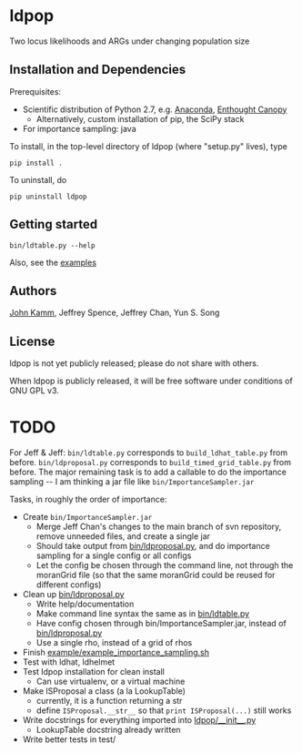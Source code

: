 # ldpop
Two locus likelihoods and ARGs under changing population size

## Installation and Dependencies

Prerequisites:
* Scientific distribution of Python 2.7, e.g. [Anaconda](http://continuum.io/downloads), [Enthought Canopy](https://www.enthought.com/products/canopy/)
  * Alternatively, custom installation of pip, the SciPy stack
* For importance sampling: java

To install, in the top-level directory of ldpop (where "setup.py" lives), type
```
pip install .
```

To uninstall, do
```
pip uninstall ldpop
```

## Getting started

```
bin/ldtable.py --help
```
Also, see the [examples](examples/)

## Authors

[John Kamm](mailto:jkamm@stat.berkeley.edu), Jeffrey Spence, Jeffrey Chan, Yun S. Song

## License

ldpop is not yet publicly released; please do not share with others.

When ldpop is publicly released, it will be free software under conditions of GNU GPL v3.

# TODO

For Jeff & Jeff: `bin/ldtable.py` corresponds to `build_ldhat_table.py` from before. `bin/ldproposal.py` corresponds to `build_timed_grid_table.py` from before. The major remaining task is to add a callable to do the importance sampling -- I am thinking a jar file like `bin/ImportanceSampler.jar`

Tasks, in roughly the order of importance:
* Create `bin/ImportanceSampler.jar`
  * Merge Jeff Chan's changes to the main branch of svn repository, remove unneeded files, and create a single jar
  * Should take output from [bin/ldproposal.py](bin/ldproposal.py), and do importance sampling for a single config or all configs
  * Let the config be chosen through the command line, not through the moranGrid file (so that the same moranGrid could be reused for different configs)
* Clean up [bin/ldproposal.py](bin/ldproposal.py)
  * Write help/documentation
  * Make command line syntax the same as in [bin/ldtable.py](bin/ldtable.py)
  * Have config chosen through bin/ImportanceSampler.jar, instead of [bin/ldproposal.py](bin/ldproposal.py)
  * Use a single rho, instead of a grid of rhos
* Finish [example/example_importance_sampling.sh](example/example_importance_sampling.sh)  
* Test with ldhat, ldhelmet  
* Test ldpop installation for clean install
  * Can use virtualenv, or a virtual machine  
* Make ISProposal a class (a la LookupTable)
  * currently, it is a function returning a str
  * define `ISProposal.__str__` so that `print ISProposal(...)` still works
* Write docstrings for everything imported into [ldpop/\_\_init\_\_.py](ldpop/__init__.py)
  * LookupTable docstring already written
* Write better tests in test/
